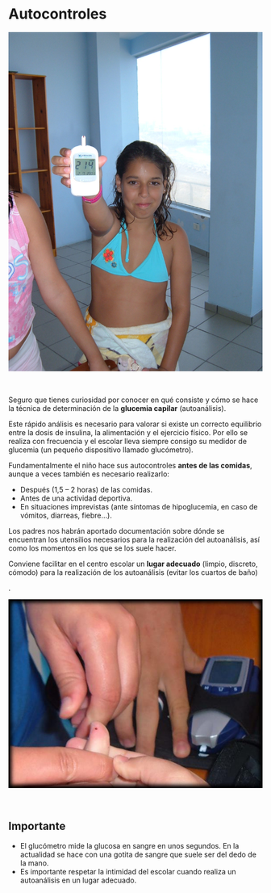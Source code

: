 # Autocontroles


![Fig.3.28. Niña de vacaciones tras hacerse un autoanálisis](img/M3_28.jpg)


 

Seguro que tienes curiosidad por conocer en qué consiste y cómo se hace la técnica de determinación de la **glucemia capilar** (autoanálisis).

Este rápido análisis es necesario para valorar si existe un correcto equilibrio entre la dosis de insulina, la alimentación y el ejercicio físico. Por ello se realiza con frecuencia y el escolar lleva siempre consigo su medidor de glucemia (un pequeño dispositivo llamado glucómetro).

Fundamentalmente el niño hace sus autocontroles **antes de las comidas**, aunque a veces también es necesario realizarlo:

*   Después (1,5 – 2 horas) de las comidas.
*   Antes de una actividad deportiva.
*   En situaciones imprevistas (ante síntomas de hipoglucemia, en caso de vómitos, diarreas, fiebre…).

Los padres nos habrán aportado documentación sobre dónde se encuentran los utensilios necesarios para la realización del autoanálisis, así como los momentos en los que se los suele hacer.

Conviene facilitar en el centro escolar un **lugar adecuado** (limpio, discreto, cómodo) para la realización de los autoanálisis (evitar los cuartos de baño)

.


![Fig.3.29. Niña haciéndose un autoanálisis en clase](img/M3_29.jpg)


 

## Importante

*   El glucómetro mide la glucosa en sangre en unos segundos. En la actualidad se hace con una gotita de sangre que suele ser del dedo de la mano.
*   Es importante respetar la intimidad del escolar cuando realiza un autoanálisis en un lugar adecuado.

